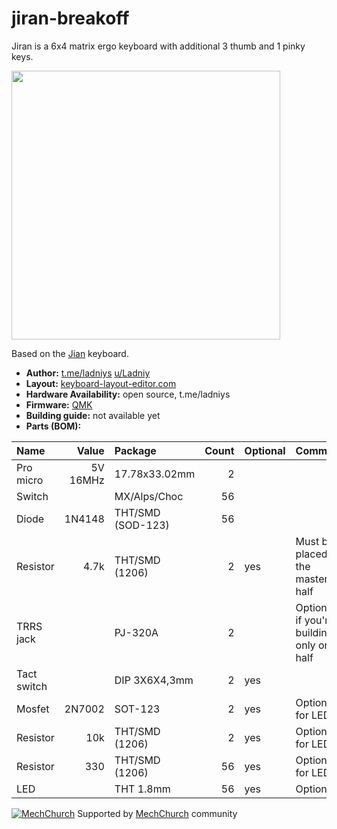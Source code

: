 # jiran-breakoff
 Jiran is a 6x4 matrix ergo keyboard with additional 3 thumb and 1 pinky keys.

<img src="https://i.imgur.com/HnA2Onc.png" data-canonical-src="Render" height="430"/>

Based on the [Jian](https://github.com/KGOH/Jian-Info) keyboard.

* __Author:__ [t.me/ladniys](https://t.me/ladniys) [u/Ladniy](https://reddit.com/u/Ladniy)
* __Layout:__ [keyboard-layout-editor.com](http://www.keyboard-layout-editor.com/#/gists/0547cd126f61f8c3f76b0a9952901da4)
* __Hardware Availability:__ open source, t.me/ladniys
* __Firmware:__ [QMK](https://github.com/Ladniy/qmk_firmware)
* __Building guide:__ not available yet
* __Parts (BOM):__

| Name           | Value         | Package           | Count        | Optional  | Comment            |
| :------------- | ------------: | :---------------- | -----------: | :-------- | :----------------- |
| Pro micro      | 5V 16MHz      |     17.78x33.02mm | 2            |           |                    |
| Switch         |               | MX/Alps/Choc      | 56           |           |                    |
| Diode          | 1N4148        | THT/SMD (SOD-123) | 56           |           |                    |
| Resistor       | 4.7k          | THT/SMD (1206)    | 2            |  yes      | Must be placed on the master half |
| TRRS jack      |               | PJ-320A           | 2            |           | Optional if you're building only one half  
| Tact switch    |               | DIP 3X6X4,3mm     | 2            |  yes      |                    |
| Mosfet         | 2N7002        | SOT-123           | 2            |  yes      | Optional for LED's |
| Resistor       | 10k           | THT/SMD (1206)    | 2            |  yes      | Optional for LED's |
| Resistor       | 330           | THT/SMD (1206)    | 56           |  yes      | Optional for LED's |
| LED            |               | THT 1.8mm         | 56           |  yes      | Optional           |

[![MechChurch](https://i.imgur.com/QHzKmkz.png)](https://t.me/s/mechchurch) Supported by [MechChurch](https://t.me/s/mechchurch) community
